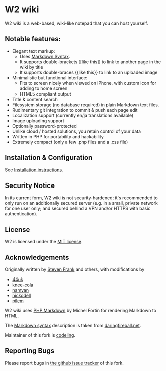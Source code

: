 # W2 wiki

W2 wiki is a web-based, wiki-like notepad that you can host yourself.


## Notable features:

- Elegant text markup:
    - Uses [Markdown Syntax](https://github.com/codeling/w2wiki/blob/master/pages/MarkdownSyntax.md).
    - It supports double-brackets [[like this]] to link to another page in the wiki by title
    - It supports double-braces {{like this}} to link to an uploaded image
- Minimalistic but functional interface:
    - Fits to screen nicely when viewed on iPhone, with custom icon for adding to home screen
    - HTML5 compliant output
- Title & content search
- Filesystem storage (no database required) in plain Markdown text files.
- Rudimentary git integration to commit & push each page edit
- Localization support (currently en/ja translations available)
- Image uploading support
- Optionally password-protected
- Unlike cloud / hosted solutions, you retain control of your data
- Written in PHP for portability and hackability
- Extremely compact (only a few .php files and a .css file)


## Installation & Configuration

See [Installation instructions](https://github.com/codeling/w2wiki/blob/master/INSTALL.md).


## Security Notice

In its current form, W2 wiki is not security-hardened; it's recommended to only run on an additionally secured server (e.g. in a small, private network for one user only; and secured behind a VPN and/or HTTPS with basic authentication).


## License

W2 is licensed under the [MIT license](https://github.com/codeling/w2wiki/blob/master/LICENSE).


## Acknowledgements

Originally written by [Steven Frank](https://github.com/panicsteve/w2wiki) and others, with modifications by
- [44uk](https://github.com/44uk/w2wiki)
- [knee-cola](https://github.com/knee-cola/w2wiki)
- [namvan](https://github.com/namvan/w2wiki)
- [nickodell](https://github.com/nickodell/w2wiki)
- [pilem](https://github.com/pilem/w2)

W2 wiki uses [PHP Markdown](https://github.com/michelf/php-markdown) by Michel Fortin for rendering Markdown to HTML.

The [Markdown syntax](https://github.com/codeling/w2wiki/blob/master/pages/MarkdownSyntax.md) description is taken from [daringfireball.net](https://daringfireball.net/projects/markdown/syntax).

Maintainer of this fork is [codeling](https://github.com/codeling/w2wiki).


## Reporting Bugs

Please report bugs in [the github issue tracker](https://github.com/codeling/w2wiki/issues) of this fork.

